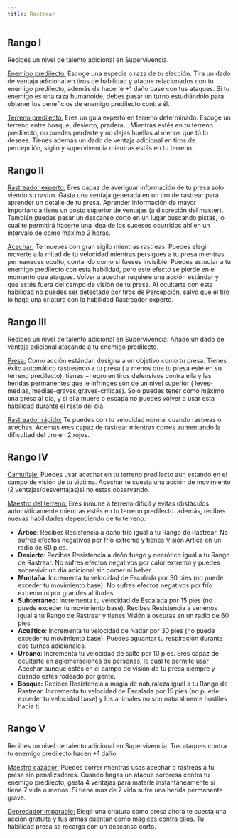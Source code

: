 ```yaml
---
title: Rastrear
---
```


## Rango I

Recibes un nivel de talento adicional en Supervivencia.

<u>Enemigo predilecto:</u> Escoge una especie o raza de tu elección. Tira un dado de ventaja adicional en tiros de habilidad y ataque relacionados con tu enemigo predilecto, además de hacerle +1 daño base con tus ataques. Si tu enemigo es una raza humanoide, debes pasar un turno estudiándolo para obtener los beneficios de enemigo predilecto contra él. 

<u>Terreno predilecto:</u> Eres un guía experto en terreno determinado. Escoge un terreno entre bosque, desierto, pradera, . Mientras estés en tu terreno predilecto, no puedes perderte y no dejas huellas al menos que tú lo desees. Tienes además un dado de ventaja adicional en tiros de percepción, sigilo y supervivencia mientras estás en tu terreno.

## Rango II

<u>Rastreador experto:</u> Eres capaz de averiguar información de tu presa sólo viendo su rastro. Gasta una ventaja generada en un tiro de rastrear para aprender un detalle de tu presa. Aprender información de mayor importancia tiene un costo superior de ventajas (a discreción del master). También puedes pasar un descanso corto en un lugar buscando pistas, lo cual te permitirá hacerte una idea de los sucesos ocurridos ahí en un intervalo de como máximo 2 horas.

<u>Acechar:</u> Te mueves con gran sigilo mientras rastreas. Puedes elegir moverte a la mitad de tu velocidad mientras persigues a tu presa mientras permaneces oculto, contando como si fueses invisible. Puedes estudiar a tu enemigo predilecto con esta habilidad, pero este efecto se pierde en el momento que ataques. Volver a acechar requiere una acción estándar y que estés fuera del campo de visión de tu presa. Al ocultarte con esta habilidad no puedes ser detectado por tiros de Percepción, salvo que el tiro lo haga una criatura con la habilidad Rastreador experto.

## Rango III

Recibes un nivel de talento adicional en Supervivencia. Añade un dado de ventaja adicional atacando a tu enemigo predilecto.

<u>Presa:</u> Como acción estándar, designa a un objetivo como tu presa. Tienes éxito automático rastreando a tu presa ( a menos que tu presa esté en su terreno predilecto), tienes +negro en tiros defensivos contra ella y las heridas permanentes que le infringes son de un nivel superior ( leves-medias, medias-graves,graves-criticas). Solo puedes tener como máximo una presa al día, y si ella muere o escapa no puedes volver a usar esta habilidad durante el resto del día.

<u>Rastreador rápido:</u> Te puedes con tu velocidad normal cuando rastreas o acechas. Además eres capaz de rastrear mientras corres aumentando la dificultad del tiro en 2 rojos.

## Rango IV

<u>Camuflaje:</u> Puedes usar acechar en tu terreno predilecto aun estando en el campo de visión de tu victima. Acechar te cuesta una acción de movimiento (2 ventajas/desventajas)si no estas observando.

<u>Maestro del terreno:</u> Eres inmune a terreno difícil y evitas obstáculos automáticamente mientras estés en tu terreno predilecto. además, recibes nuevas habilidades dependiendo de tu terreno.

- **Ártico**: Recibes Resistencia a daño frío igual a tu Rango de Rastrear. No sufres efectos negativos por frío extremo y tienes Visión Ártica en un radio de 60 pies.
- **Desierto**: Recibes Resistencia a daño fuego y necrótico igual a tu Rango de Rastrear. No sufres efectos negativos por calor extremo y puedes sobrevivir un día adicional sin comer ni beber. 
- **Montaña**: Incrementa tu velocidad de Escalada por 30 pies (no puede exceder tu movimiento base). No sufres efectos negativos por frío extremo ni por grandes altitudes.
- **Subterráneo**: Incrementa tu velocidad de Escalada por 15 pies (no puede exceder tu movimiento base). Recibes Resistencia a venenos igual a tu Rango de Rastrear y tienes Visión a oscuras en un radio de 60 pies
- **Acuático**: Incrementa tu velocidad de Nadar por 30 pies (no puede exceder tu movimiento base). Puedes aguantar tu respiración durante dos turnos adicionales.
- **Urbano**: Incrementa tu velocidad de salto por 10 pies. Eres capaz de ocultarte en aglomeraciones de personas, lo cual te permite usar Acechar aunque estés en el campo de visión de tu presa siempre y cuando estés rodeado por gente.
- **Bosque:** Recibes Resistencia a magia de naturaleza igual a tu Rango de Rastrear. Incrementa tu velocidad de Escalada por 15 pies (no puede exceder tu velocidad base) y los animales no son naturalmente hostiles hacia ti.

## Rango V 

Recibes un nivel de talento adicional en Supervivencia. Tus ataques contra tu enemigo predilecto hacen +1 daño

<u>Maestro cazador:</u> Puedes correr mientras usas acechar o rastreas a tu presa sin penalizadores. Cuando hagas un ataque sorpresa contra tu enemigo predilecto, gasta 4 ventajas para matarle instantáneamente si tiene 7 vida o menos. Si tiene mas de 7 vida sufre una herida permanente grave.

<u>Depredador imparable:</u> Elegir una criatura como presa ahora te cuesta una acción gratuita y tus armas cuentan como mágicas contra ellos. Tu habilidad presa se recarga con un descanso corto.